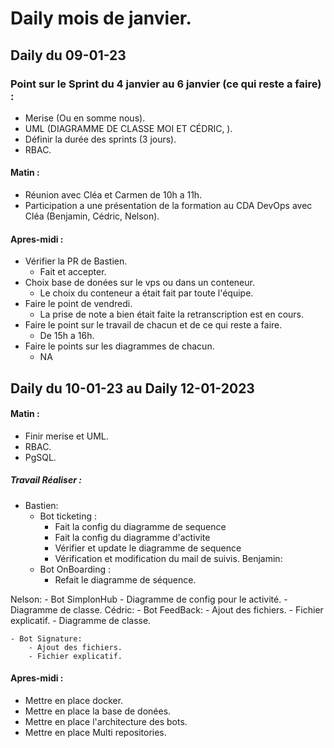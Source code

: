 # Daily mois de janvier.

## Daily du 09-01-23

### Point sur le Sprint du 4 janvier au 6 janvier (ce qui reste a faire) : 

- Merise (Ou en somme nous).
- UML (DIAGRAMME DE CLASSE MOI ET CÉDRIC, ).
- Définir la durée des sprints (3 jours).
- RBAC.

#### Matin :

- Réunion avec Cléa et Carmen de 10h a 11h.
- Participation a une présentation de la formation au CDA DevOps avec Cléa (Benjamin, Cédric, Nelson).

#### Apres-midi :

- Vérifier la PR de Bastien.
    - Fait et accepter.
- Choix base de donées sur le vps ou dans un conteneur.
    - Le choix du conteneur a était fait par toute l'équipe.
- Faire le point de vendredi.
    - La prise de note a bien était faite la retranscription est en cours.
- Faire le point sur le travail de chacun et de ce qui reste a faire.
    - De 15h a 16h.
- Faire le points sur les diagrammes de chacun.
    - NA

## Daily du 10-01-23 au Daily 12-01-2023

#### Matin :

- Finir merise et UML.
- RBAC.
- PgSQL.

##### Travail Réaliser :

- Bastien: 
    - Bot ticketing :
        - Fait la config du diagramme de sequence
        - Fait la config du diagramme d'activite
        - Vérifier et update le diagramme de sequence
        - Vérification et modification du mail de suivis.
Benjamin:
    - Bot OnBoarding :
        - Refait le diagramme de séquence.

Nelson:
    - Bot SimplonHub
        - Diagramme de config pour le activité.
        - Diagramme de classe.
Cédric:
    - Bot FeedBack: 
        - Ajout des fichiers.
        - Fichier explicatif.
        - Diagramme de classe.

    - Bot Signature:
        - Ajout des fichiers.
        - Fichier explicatif.

#### Apres-midi :

- Mettre en place docker.
- Mettre en place la base de donées.
- Mettre en place l'architecture des bots.
- Mettre en place Multi repositories.
